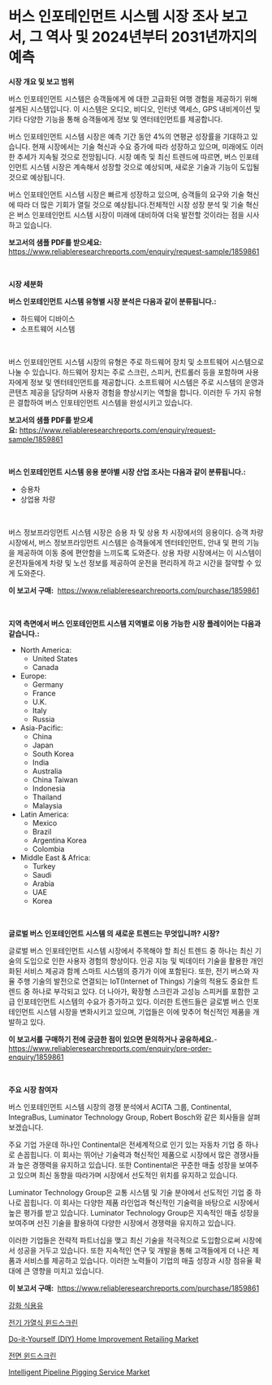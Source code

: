 <p><h1>버스 인포테인먼트 시스템 시장 조사 보고서, 그 역사 및 2024년부터 2031년까지의 예측</h1></p><p><strong>시장 개요 및 보고 범위</strong></p>
<p><p>버스 인포테인먼트 시스템은 승객들에게 에 대한 고급화된 여행 경험을 제공하기 위해 설계된 시스템입니다. 이 시스템은 오디오, 비디오, 인터넷 액세스, GPS 내비게이션 및 기타 다양한 기능을 통해 승객들에게 정보 및 엔터테인먼트를 제공합니다. </p><p>버스 인포테인먼트 시스템 시장은 예측 기간 동안 4%의 연평균 성장률을 기대하고 있습니다. 현재 시장에서는 기술 혁신과 수요 증가에 따라 성장하고 있으며, 미래에도 이러한 추세가 지속될 것으로 전망됩니다. 시장 예측 및 최신 트렌드에 따르면, 버스 인포테인먼트 시스템 시장은 계속해서 성장할 것으로 예상되며, 새로운 기술과 기능이 도입될 것으로 예상됩니다.</p><p>버스 인포테인먼트 시스템 시장은 빠르게 성장하고 있으며, 승객들의 요구와 기술 혁신에 따라 더 많은 기회가 열릴 것으로 예상됩니다.전체적인 시장 성장 분석 및 기술 혁신은 버스 인포테인먼트 시스템 시장이 미래에 대비하여 더욱 발전할 것이라는 점을 시사하고 있습니다.</p></p>
<p><strong>보고서의 샘플 PDF를 받으세요:</strong> <a href="https://www.reliableresearchreports.com/enquiry/request-sample/1859861">https://www.reliableresearchreports.com/enquiry/request-sample/1859861</a></p>
<p>&nbsp;</p>
<p><strong>시장 세분화</strong></p>
<p><strong>버스 인포테인먼트 시스템 유형별 시장 분석은 다음과 같이 분류됩니다.:</strong></p>
<p><ul><li>하드웨어 디바이스</li><li>소프트웨어 시스템</li></ul></p>
<p>&nbsp;</p>
<p><p>버스 인포테인먼트 시스템 시장의 유형은 주로 하드웨어 장치 및 소프트웨어 시스템으로 나눌 수 있습니다. 하드웨어 장치는 주로 스크린, 스피커, 컨트롤러 등을 포함하며 사용자에게 정보 및 엔터테인먼트를 제공합니다. 소프트웨어 시스템은 주로 시스템의 운영과 콘텐츠 제공을 담당하며 사용자 경험을 향상시키는 역할을 합니다. 이러한 두 가지 유형은 결합하여 버스 인포테인먼트 시스템을 완성시키고 있습니다.</p></p>
<p><strong>보고서의 샘플 PDF를 받으세요:</strong>&nbsp;<a href="https://www.reliableresearchreports.com/enquiry/request-sample/1859861">https://www.reliableresearchreports.com/enquiry/request-sample/1859861</a></p>
<p>&nbsp;</p>
<p><strong> 버스 인포테인먼트 시스템 응용 분야별 시장 산업 조사는 다음과 같이 분류됩니다.:</strong></p>
<p><ul><li>승용차</li><li>상업용 차량</li></ul></p>
<p>&nbsp;</p>
<p><p>버스 정보프라잉먼트 시스템 시장은 승용 차 및 상용 차 시장에서의 응용이다. 승객 차량 시장에서, 버스 정보프라잉먼트 시스템은 승객들에게 엔터테인먼트, 안내 및 편의 기능을 제공하여 이동 중에 편안함을 느끼도록 도와준다. 상용 차량 시장에서는 이 시스템이 운전자들에게 차량 및 노선 정보를 제공하여 운전을 편리하게 하고 시간을 절약할 수 있게 도와준다.</p></p>
<p><strong>이 보고서 구매:</strong>&nbsp; <a href="https://www.reliableresearchreports.com/purchase/1859861">https://www.reliableresearchreports.com/purchase/1859861</a></p>
<p>&nbsp;</p>
<p><strong>지역 측면에서 버스 인포테인먼트 시스템 지역별로 이용 가능한 시장 플레이어는 다음과 같습니다.:</strong></p>
<p><ul>
    <li>
        North America:
        <ul>
            <li>United States</li>
            <li>Canada</li>
        </ul>
    </li>
    <li>
        Europe:
        <ul>
            <li>Germany</li>
            <li>France</li>
            <li>U.K.</li>
            <li>Italy</li>
            <li>Russia</li>
        </ul>
    </li>
    <li>
        Asia-Pacific:
        <ul>
            <li>China</li>
            <li>Japan</li>
            <li>South Korea</li>
            <li>India</li>
            <li>Australia</li>
            <li>China Taiwan</li>
            <li>Indonesia</li>
            <li>Thailand</li>
            <li>Malaysia</li>
        </ul>
    </li>
    <li>
        Latin America:
        <ul>
            <li>Mexico</li>
            <li>Brazil</li>
            <li>Argentina Korea</li>
            <li>Colombia</li>
        </ul>
    </li>
    <li>
        Middle East & Africa:
        <ul>
            <li>Turkey</li>
            <li>Saudi</li>
            <li>Arabia</li>
            <li>UAE</li>
            <li>Korea</li>
        </ul>
    </li>
    </ul></p>
<p>&nbsp;</p>
<p><strong>글로벌 버스 인포테인먼트 시스템 의 새로운 트렌드는 무엇입니까? 시장?</strong></p>
<p><p>글로벌 버스 인포테인먼트 시스템 시장에서 주목해야 할 최신 트렌드 중 하나는 최신 기술의 도입으로 인한 사용자 경험의 향상이다. 인공 지능 및 빅데이터 기술을 활용한 개인화된 서비스 제공과 함께 스마트 시스템의 증가가 이에 포함된다. 또한, 전기 버스와 자율 주행 기술의 발전으로 연결되는 IoT(Internet of Things) 기술의 적용도 중요한 트렌드 중 하나로 부각되고 있다. 더 나아가, 확장형 스크린과 고성능 스피커를 포함한 고급 인포테인먼트 시스템의 수요가 증가하고 있다. 이러한 트렌드들은 글로벌 버스 인포테인먼트 시스템 시장을 변화시키고 있으며, 기업들은 이에 맞추어 혁신적인 제품을 개발하고 있다.</p></p>
<p><strong>이 보고서를 구매하기 전에 궁금한 점이 있으면 문의하거나 공유하세요.</strong>- <a href="https://www.reliableresearchreports.com/enquiry/pre-order-enquiry/1859861">https://www.reliableresearchreports.com/enquiry/pre-order-enquiry/1859861</a></p>
<p>&nbsp;</p>
<p><strong>주요 시장 참여자</strong></p>
<p><p>버스 인포테인먼트 시스템 시장의 경쟁 분석에서 ACITA 그룹, Continental, IntegraBus, Luminator Technology Group, Robert Bosch와 같은 회사들을 살펴보겠습니다.</p><p>주요 기업 가운데 하나인 Continental은 전세계적으로 인기 있는 자동차 기업 중 하나로 손꼽힙니다. 이 회사는 뛰어난 기술력과 혁신적인 제품으로 시장에서 많은 경쟁사들과 높은 경쟁력을 유지하고 있습니다. 또한 Continental은 꾸준한 매출 성장을 보여주고 있으며 최신 동향을 따라가며 시장에서 선도적인 위치를 유지하고 있습니다.</p><p>Luminator Technology Group은 교통 시스템 및 기술 분야에서 선도적인 기업 중 하나로 꼽힙니다. 이 회사는 다양한 제품 라인업과 혁신적인 기술력을 바탕으로 시장에서 높은 평가를 받고 있습니다. Luminator Technology Group은 지속적인 매출 성장을 보여주며 선진 기술을 활용하여 다양한 시장에서 경쟁력을 유지하고 있습니다.</p><p>이러한 기업들은 전략적 파트너십을 맺고 최신 기술을 적극적으로 도입함으로써 시장에서 성공을 거두고 있습니다. 또한 지속적인 연구 및 개발을 통해 고객들에게 더 나은 제품과 서비스를 제공하고 있습니다. 이러한 노력들이 기업의 매출 성장과 시장 점유율 확대에 큰 영향을 미치고 있습니다.</p></p>
<p><strong>이 보고서 구매:</strong>&nbsp;&nbsp;<a href="https://www.reliableresearchreports.com/purchase/1859861">https://www.reliableresearchreports.com/purchase/1859861</a></p>
<p><p><a href="https://github.com/hxzi07639916/Market-Research-Report-List-1/blob/main/4663638192599.md">강화 식용유</a></p><p><a href="https://medium.com/@howaoole34545/%EC%A0%84%EA%B8%B0-%EB%82%9C%EB%B0%A9-%EC%B0%BD%EB%AC%B8-%EC%8B%9C%EC%9E%A5-%EC%84%B1%EA%B3%B5%EC%A0%81%EC%9D%B8-%EB%B9%84%EC%A6%88%EB%8B%88%EC%8A%A4-%EC%A0%84%EB%9E%B5%EC%9D%98-%EC%97%B4%EC%87%A0-2031%EB%85%84%EA%B9%8C%EC%A7%80-%EC%98%88%EC%B8%A1-3bab81f1cf7c">전기 가열식 윈드스크린</a></p><p><a href="https://issuu.com/reportprime-2/docs/do-it-yourself-diy-home-improvement-retailing-mark">Do-it-Yourself (DIY) Home Improvement Retailing Market</a></p><p><a href="https://medium.com/@howaoole34545/%ED%94%84%EB%9F%B0%ED%8A%B8-%EC%9C%88%EB%93%9C%EC%8A%A4%ED%81%AC%EB%A6%B0-%EC%8B%9C%EC%9E%A5-%EA%B2%BD%EC%9F%81-%EB%B6%84%EC%84%9D-%EC%8B%9C%EC%9E%A5-%EB%8F%99%ED%96%A5-%EB%B0%8F-2031%EB%85%84%EA%B9%8C%EC%A7%80%EC%9D%98-%EC%98%88%EC%B8%A1-1d8f11d7bb0e">전면 윈드스크린</a></p><p><a href="https://issuu.com/reportprime-2/docs/intelligent-pipeline-pigging-service-market-size-2">Intelligent Pipeline Pigging Service Market</a></p></p>
